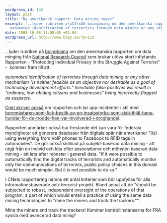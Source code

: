 ```yaml
--- 
wordpress_id: 132
layout: post
title: "Ny amerikansk rapport: Data mining suger"
excerpt: "..lyder rubriken p\xC3\xA5 boingboing om den amerikanska rapporten om data minging fr\xC3\xA5n National Research Council som brukar ut\xC3\xB6va stort inflytande. Rapporten - \"Protecting Individual Privacy in the Struggle Against Terrorist\" -  kommer fram till att:\n\n\
  automated identification of terrorists through data mining or any other mechanism \"is neither feasible as an objective nor desirable as a goal of technology development efforts.\" Inevitable false positives will result in \"ordinary, law-abiding citizens and businesses\" being incorrectly flagged as suspects."
date: 2008-10-08 11:08:08 +02:00
wordpress_url: http://www.blay.se/?p=132
---
```

...lyder rubriken på <a href="http://www.boingboing.net/2008/10/07/datamining-sucks-off.html">boingboing</a> om den amerikanska rapporten om data minging från <a href="http://sites.nationalacademies.org/nrc/index.htm">National Research Council</a> som brukar utöva stort inflytande. Rapporten - "Protecting Individual Privacy in the Struggle Against Terrorist" -  kommer fram till att:

<em>automated identification of terrorists through data mining or any other mechanism "is neither feasible as an objective nor desirable as a goal of technology development efforts." Inevitable false positives will result in "ordinary, law-abiding citizens and businesses" being incorrectly flagged as suspects. </em>

<a href="http://news.cnet.com/8301-13578_3-10059987-38.html?part=rss&amp;subj=news&amp;tag=2547-1_3-0-20">Cnet skriver också</a> om rapporten och tar upp incidenter i stil med <a href="http://www.reason.com/blog/show/127848.html">borgmästaren-som-fick-besök-av-en-insatsstyrka-som-sköt-ihjäl-hans-hundar-för-de-trodde-han-var-involverad-i-droghandel</a>.

Rapporten anmärker också hur frestande det kan vara för federala myndigheter att generera databaser från digitala spår när amerikaner "[is] using everything from VoIP phones to Facebook to RFID tags in automobiles". De gör också skillnad på subjekt-baserad data mining - att utgå från en individ och leta efter associationer och mönster-baserad data mining - att leta efter mönster i generell data. "If it were possible to automatically find the digital tracks of terrorists and automatically monitor only the communications of terrorists, public policy choices in this domain would be much simpler. But it is not possible to do so."

I CNets rapportering nämns ett antal kriterier som bör uppfyllas för alla informationsbaserade anti-terrorist-projekt. Bland annat att de "should be subjected to robust, independent  oversight of the operations of that program, a part of which would  entail a practice of using the same data mining technologies to "mine  the miners and track the trackers."".

Mine the miners and track the trackers! Kommer kontrollinstanserna för FRA syssla med avancerad data minig?
